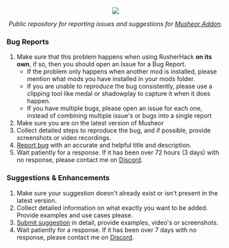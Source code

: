 <div align="center">
<a href="https://discord.gg/highways"><img src="https://i.postimg.cc/dttC3XgN/finalfinalfinallogoplewase.png"></a>

*Public repository for reporting issues and suggestions for [Musheor Addon][Musheck's website].*

</div>
<div align="left">


### Bug Reports

1. Make sure that this problem happens when using RusherHack **on its own**, if so, then you should open an Issue for a Bug Report.
   - If the problem only happens when another mod is installed, please mention what mods you have installed in your mods folder.
   - If you are unable to reproduce the bug consistently, please use a clipping tool like medal or shadowplay to capture it when it does happen.
   - If you have multiple bugs, please open an issue for each one, instead of combining multiple issue's or bugs into a single report
2. Make sure you are on the latest version of Musheor
3. Collect detailed steps to reproduce the bug, and if possible, provide screenshots or video recordings.
4. [Report bug][bug] with an accurate and helpful title and description.
5. Wait patiently for a response. If it has been over 72 hours (3 days) with no response, please contact me on [Discord][HWU Discord].

### Suggestions & Enhancements

1. Make sure your suggestion doesn't already exist or isn't present in the latest version.
2. Collect detailed information on what exactly you want to be added. Provide examples and use cases please.
3. [Submit suggestion][suggestion] in detail, provide examples, video's or screenshots.
4. Wait patiently for a response. If it has been over 7 days with no response, please contact me on [Discord][HWU Discord].
</div>

[Musheck's website]: https://rusherhack.org
[bug]: https://github.com/musheck/musheor-issues/issues/new?assignees=&labels=bug&template=bug_report.md&title=%5BBUG%5D+
[suggestion]: https://github.com/musheck/musheor-issues/issues/new?assignees=&labels=enhancement&template=feature_request.md&title=%5BFEATURE%5D+
[HWU Discord]: https://discord.gg/highways
